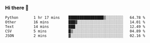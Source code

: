 ### Hi there 👋

<!--START_SECTION:waka-->

```txt
Python       1 hr 17 mins    ████████████████▒░░░░░░░░   64.78 %
Other        16 mins         ███▓░░░░░░░░░░░░░░░░░░░░░   14.01 %
Text         14 mins         ███░░░░░░░░░░░░░░░░░░░░░░   12.49 %
CSV          5 mins          █▒░░░░░░░░░░░░░░░░░░░░░░░   04.89 %
JSON         2 mins          ▓░░░░░░░░░░░░░░░░░░░░░░░░   02.16 %
```

<!--END_SECTION:waka-->
